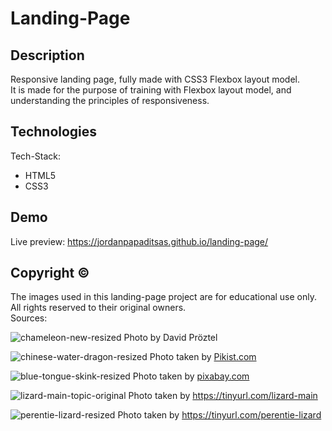 # Landing-Page
## Description  
Responsive landing page, fully made with CSS3 Flexbox layout model.  
It is made for the purpose of training with Flexbox layout model, and understanding the principles of responsiveness.  
## Technologies  
Tech-Stack:  
<ul>
  <li>HTML5</li>
  <li>CSS3</li>
</ul>  

## Demo
Live preview: https://jordanpapaditsas.github.io/landing-page/

## Copyright &copy;
The images used in this landing-page project are for educational use only.
All rights reserved to their original owners.  
Sources:

![chameleon-new-resized](https://github.com/jordanpapaditsas/landing-page/assets/114758586/49ed5cd6-f8fc-42db-926c-c41dfc452deb)
Photo by David Pröztel

![chinese-water-dragon-resized](https://github.com/jordanpapaditsas/landing-page/assets/114758586/eb9c402c-51bd-415c-9a29-130a3dec316a)
Photo taken by [Pikist.com](https://www.pikist.com/free-photo-sjlkh/el)

![blue-tongue-skink-resized](https://github.com/jordanpapaditsas/landing-page/assets/114758586/b65ac2e3-1d64-4d30-aa8c-6133c41e08e2) Photo taken by [pixabay.com](https://pixabay.com/el/photos/%CE%B3%CE%B1%CE%BB%CE%AC%CE%B6%CE%B9%CE%B1-%CE%B3%CE%BB%CF%8E%CF%83%CF%83%CE%B1-%CE%BC%CF%80%CE%BB%CE%B5-%CE%B3%CE%BB%CF%8E%CF%83%CF%83%CE%B1-%CF%83%CE%B1%CF%8D%CF%81%CE%B1-%CE%B6%CF%8E%CE%BF-7913418/)

![lizard-main-topic-original](https://github.com/jordanpapaditsas/landing-page/assets/114758586/7509332c-c33f-4f4e-b9a4-18498cd11c30) Photo taken by https://tinyurl.com/lizard-main


![perentie-lizard-resized](https://github.com/jordanpapaditsas/landing-page/assets/114758586/0882e7b5-5a06-44a4-a9dd-865c73949fd8) Photo taken by https://tinyurl.com/perentie-lizard
